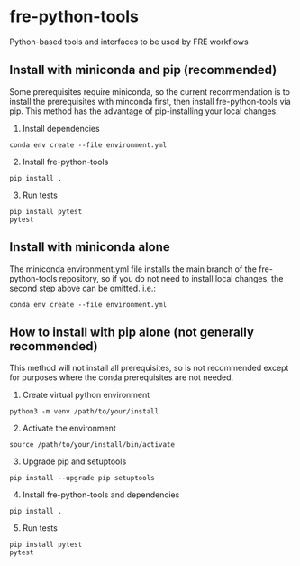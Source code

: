 # fre-python-tools
Python-based tools and interfaces to be used by FRE workflows

## Install with miniconda and pip (recommended)
Some prerequisites require miniconda, so the current recommendation is to
install the prerequisites with minconda first, then install fre-python-tools
via pip. This method has the advantage of pip-installing your local changes.

1. Install dependencies

```
conda env create --file environment.yml
```

2. Install fre-python-tools

```
pip install .
```

3. Run tests

```
pip install pytest
pytest
```

## Install with miniconda alone
The miniconda environment.yml file installs the main branch of the
fre-python-tools repository, so if you do not need to install local changes,
the second step above can be omitted. i.e.:

```
conda env create --file environment.yml
```

## How to install with pip alone (not generally recommended)
This method will not install all prerequisites, so is not recommended except for
purposes where the conda prerequisites are not needed.

1. Create virtual python environment

```
python3 -m venv /path/to/your/install
```

2. Activate the environment

```
source /path/to/your/install/bin/activate
```

3. Upgrade pip and setuptools

```
pip install --upgrade pip setuptools
```

4. Install fre-python-tools and dependencies

```
pip install .
```

5. Run tests

```
pip install pytest
pytest
```

